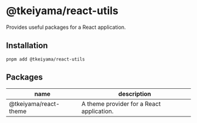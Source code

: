 # @tkeiyama/react-utils

Provides useful packages for a React application.

## Installation

```
pnpm add @tkeiyama/react-utils
```

## Packages

| name                  | description                               |
| --------------------- | ----------------------------------------- |
| @tkeiyama/react-theme | A theme provider for a React application. |